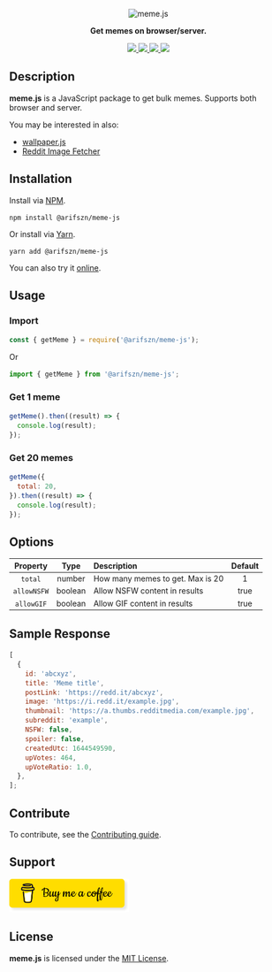 <p align="center">
    <img src="https://user-images.githubusercontent.com/45073703/170882295-c20a51b9-67b4-414f-9b9e-7178bfc5d8c5.png" alt="meme.js" >
</p>
<p align="center">
  <b>Get memes on browser/server.</b>
</p>
<p align="center">
  <a href="https://www.npmjs.com/package/@arifszn/meme-js">
    <img src="https://img.shields.io/npm/v/@arifszn/meme-js"/>
  </a>
  <a href="https://github.com/arifszn/meme.js/blob/main/LICENSE">
    <img src="https://img.shields.io/github/license/arifszn/meme.js"/>
  </a>
  <a href="https://github.com/arifszn/meme.js/actions/workflows/test.yml">
    <img src="https://github.com/arifszn/meme.js/actions/workflows/test.yml/badge.svg"/>
  </a>
  <a href="https://twitter.com/intent/tweet?text=JavaScript%20package%20to%20get%20memes%20on%20browser/server.&url=https://github.com/arifszn/meme-js&hashtags=javascript,opensource,js,webdev,developers">
    <img src="https://img.shields.io/twitter/url?style=social&url=https%3A%2F%2Fgithub.com%2Farifszn%2Fmeme-js"/>
  </a>
</p>

## Description

**meme.js** is a JavaScript package to get bulk memes. Supports both browser and server.

You may be interested in also:

- [wallpaper.js](https://github.com/arifszn/wallpaper.js)
- [Reddit Image Fetcher](https://github.com/arifszn/reddit-image-fetcher)

## Installation

Install via <a href="https://www.npmjs.com/package/@arifszn/meme-js">NPM</a>.

```
npm install @arifszn/meme-js
```

Or install via <a href="https://yarnpkg.com/package/@arifszn/meme-js">Yarn</a>.

```
yarn add @arifszn/meme-js
```

You can also try it [online](https://stackblitz.com/edit/meme-js).

## Usage

### Import

```js
const { getMeme } = require('@arifszn/meme-js');
```

Or

```js
import { getMeme } from '@arifszn/meme-js';
```

### Get 1 meme

```js
getMeme().then((result) => {
  console.log(result);
});
```

### Get 20 memes

```js
getMeme({
  total: 20,
}).then((result) => {
  console.log(result);
});
```

## Options

|  Property   |  Type   | Description                      | Default |
| :---------: | :-----: | :------------------------------- | :-----: |
|   `total`   | number  | How many memes to get. Max is 20 |    1    |
| `allowNSFW` | boolean | Allow NSFW content in results    |  true   |
| `allowGIF`  | boolean | Allow GIF content in results     |  true   |

## Sample Response

```js
[
  {
    id: 'abcxyz',
    title: 'Meme title',
    postLink: 'https://redd.it/abcxyz',
    image: 'https://i.redd.it/example.jpg',
    thumbnail: 'https://a.thumbs.redditmedia.com/example.jpg',
    subreddit: 'example',
    NSFW: false,
    spoiler: false,
    createdUtc: 1644549590,
    upVotes: 464,
    upVoteRatio: 1.0,
  },
];
```

## Contribute

To contribute, see the [Contributing guide](https://github.com/arifszn/meme.js/blob/main/CONTRIBUTING.md).

## Support

<a href="https://www.buymeacoffee.com/arifszn" target="_blank">
  <img
    src="https://raw.githubusercontent.com/arifszn/arifszn/main/assets/bmc-button.png"
    alt="Buy Me A Coffee"
    height="60" 
    width="217"
  >
</a>

## License

**meme.js** is licensed under the [MIT License](https://github.com/arifszn/meme.js/blob/main/LICENSE).
